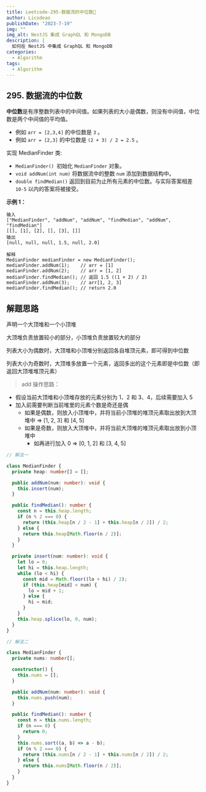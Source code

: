 ```yaml
---
title: Leetcode-295-数据流的中位数📌
author: Licodeao
publishDate: "2023-7-19"
img: ""
img_alt: NestJS 集成 GraphQL 和 MongoDB
description: |
  如何在 NestJS 中集成 GraphQL 和 MongoDB
categories:
  - Algorithm
tags:
  - Algorithm
---
```


## 295. 数据流的中位数

**中位数**是有序整数列表中的中间值。如果列表的大小是偶数，则没有中间值，中位数是两个中间值的平均值。

- 例如 `arr = [2,3,4]` 的中位数是 `3` 。
- 例如 `arr = [2,3]` 的中位数是 `(2 + 3) / 2 = 2.5` 。

实现 MedianFinder 类:

- `MedianFinder() `初始化 `MedianFinder` 对象。
- `void addNum(int num)` 将数据流中的整数 `num` 添加到数据结构中。
- `double findMedian()` 返回到目前为止所有元素的中位数。与实际答案相差 `10-5` 以内的答案将被接受。

**示例 1：**

```
输入
["MedianFinder", "addNum", "addNum", "findMedian", "addNum", "findMedian"]
[[], [1], [2], [], [3], []]
输出
[null, null, null, 1.5, null, 2.0]

解释
MedianFinder medianFinder = new MedianFinder();
medianFinder.addNum(1);    // arr = [1]
medianFinder.addNum(2);    // arr = [1, 2]
medianFinder.findMedian(); // 返回 1.5 ((1 + 2) / 2)
medianFinder.addNum(3);    // arr[1, 2, 3]
medianFinder.findMedian(); // return 2.0
```

## 解题思路

声明一个大顶堆和一个小顶堆

大顶堆负责放置较小的部分，小顶堆负责放置较大的部分

列表大小为偶数时，大顶堆和小顶堆分别返回各自堆顶元素，即可得到中位数

列表大小为奇数时，大顶堆多放置一个元素，返回多出的这个元素即是中位数（即返回大顶堆堆顶元素）

> add 操作思路：

- 假设当前大顶堆和小顶堆存放的元素分别为 1、2 和 3、4，后续需要加入 5
- 加入前需要判断当前堆里的元素个数是奇还是偶
  - 如果是偶数，则放入小顶堆中，并将当前小顶堆的堆顶元素取出放到大顶堆中 => [1, 2, 3] 和 [4, 5]
  - 如果是奇数，则放入大顶堆中，并将当前大顶堆的堆顶元素取出放到小顶堆中
    - 如再进行加入 0 => [0, 1, 2] 和 [3, 4, 5]

```typescript
// 解法一

class MedianFinder {
  private heap: number[] = [];

  public addNum(num: number): void {
    this.insert(num);
  }

  public findMedian(): number {
    const n = this.heap.length;
    if (n % 2 === 0) {
      return (this.heap[n / 2 - 1] + this.heap[n / 2]) / 2;
    } else {
      return this.heap[Math.floor(n / 2)];
    }
  }

  private insert(num: number): void {
    let lo = 0;
    let hi = this.heap.length;
    while (lo < hi) {
      const mid = Math.floor((lo + hi) / 2);
      if (this.heap[mid] < num) {
        lo = mid + 1;
      } else {
        hi = mid;
      }
    }
    this.heap.splice(lo, 0, num);
  }
}
```

```typescript
// 解法二

class MedianFinder {
  private nums: number[];

  constructor() {
    this.nums = [];
  }

  public addNum(num: number): void {
    this.nums.push(num);
  }

  public findMedian(): number {
    const n = this.nums.length;
    if (n === 0) {
      return 0;
    }
    this.nums.sort((a, b) => a - b);
    if (n % 2 === 0) {
      return (this.nums[n / 2 - 1] + this.nums[n / 2]) / 2;
    } else {
      return this.nums[Math.floor(n / 2)];
    }
  }
}
```

